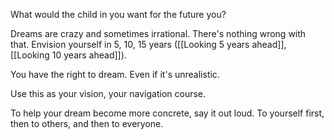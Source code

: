 
What would the child in you want for the future you?

Dreams are crazy and sometimes irrational. There's nothing wrong with that.
Envision yourself in 5, 10, 15 years ([[Looking 5 years ahead]], [[Looking 10 years ahead]]).

You have the right to dream. Even if it's unrealistic.

Use this as your vision, your navigation course.

To help your dream become more concrete, say it out loud.
To yourself first, then to others, and then to everyone.